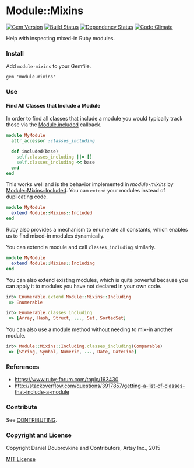 Module::Mixins
==============

[![Gem Version](http://img.shields.io/gem/v/module-mixins.svg)](http://badge.fury.io/rb/module-mixins)
[![Build Status](http://img.shields.io/travis/dblock/module-mixins.svg)](https://travis-ci.org/dblock/module-mixins)
[![Dependency Status](https://gemnasium.com/dblock/module-mixins.svg)](https://gemnasium.com/dblock/module-mixins)
[![Code Climate](https://codeclimate.com/github/dblock/module-mixins.svg)](https://codeclimate.com/github/dblock/module-mixins)

Help with inspecting mixed-in Ruby modules.

### Install

Add `module-mixins` to your Gemfile.

```
gem 'module-mixins'
```

### Use

#### Find All Classes that Include a Module

In order to find all classes that include a module you would typically track those via the [Module.included](http://ruby-doc.org/core-2.2.0/Module.html#method-i-included) callback.

```ruby
module MyModule
  attr_accessor :classes_including

  def included(base)
    self.classes_including ||= []
    self.classes_including << base
  end
end
```

This works well and is the behavior implemented in _module-mixins_ by [Module::Mixins::Included](lib/module/mixins/included.rb). You can `extend` your modules instead of duplicating code.

```ruby
module MyModule
  extend Module::Mixins::Included
end
```

Ruby also provides a mechanism to enumerate all constants, which enables us to find mixed-in modules dynamically.

You can extend a module and call `classes_including` similarly.

```ruby
module MyModule
  extend Module::Mixins::Including
end
```

You can also extend existing modules, which is quite powerful because you can apply it to modules you have not declared in your own code.

```ruby
irb> Enumerable.extend Module::Mixins::Including
 => Enumerable

irb> Enumerable.classes_including
 => [Array, Hash, Struct, ..., Set, SortedSet]
```

You can also use a module method without needing to mix-in another module.

```ruby
irb> Module::Mixins::Including.classes_including(Comparable)
 => [String, Symbol, Numeric, ..., Date, DateTime]
```

### References

* https://www.ruby-forum.com/topic/163430
* http://stackoverflow.com/questions/3917857/getting-a-list-of-classes-that-include-a-module

### Contribute

See [CONTRIBUTING](CONTRIBUTING.md).

### Copyright and License

Copyright Daniel Doubrovkine and Contributors, Artsy Inc., 2015

[MIT License](LICENSE.md)
